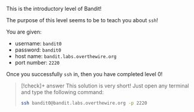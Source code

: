 This is the introductory level of Bandit!

The purpose of this level seems to be to teach you about `ssh`! 

You are given:
- username: `bandit0`
- password: `bandit0`
- host name: `bandit.labs.overthewire.org`
- port number: `2220`

Once you successfully `ssh` in, then you have completed level 0!

> [!check]+ answer
> This solution is very short! Just open any terminal and type the following command:
> ```zsh
> ssh bandit0@bandit.labs.overthewire.org -p 2220
> ```



